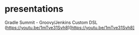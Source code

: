 # presentations

Gradle Summit - Groovy/Jenkins Custom DSL (https://youtu.be/1mTve31Svh8)[https://youtu.be/1mTve31Svh8]
